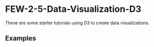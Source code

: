 # FEW-2-5-Data-Visualization-D3

These are some starter tutorials using D3 to create data visualizations. 

## Examples

